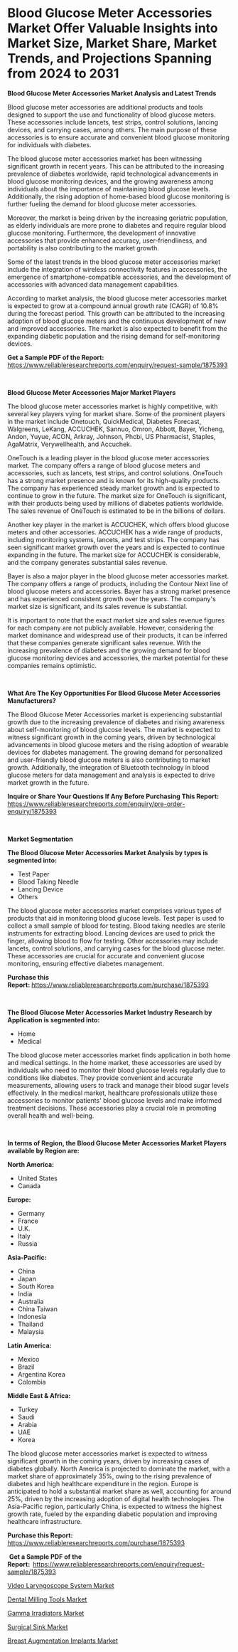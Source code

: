 <p><h1>Blood Glucose Meter Accessories Market Offer Valuable Insights into Market Size, Market Share, Market Trends, and Projections Spanning from 2024 to 2031</h1></p><p><strong>Blood Glucose Meter Accessories Market Analysis and Latest Trends</strong></p>
<p><p>Blood glucose meter accessories are additional products and tools designed to support the use and functionality of blood glucose meters. These accessories include lancets, test strips, control solutions, lancing devices, and carrying cases, among others. The main purpose of these accessories is to ensure accurate and convenient blood glucose monitoring for individuals with diabetes.</p><p>The blood glucose meter accessories market has been witnessing significant growth in recent years. This can be attributed to the increasing prevalence of diabetes worldwide, rapid technological advancements in blood glucose monitoring devices, and the growing awareness among individuals about the importance of maintaining blood glucose levels. Additionally, the rising adoption of home-based blood glucose monitoring is further fueling the demand for blood glucose meter accessories.</p><p>Moreover, the market is being driven by the increasing geriatric population, as elderly individuals are more prone to diabetes and require regular blood glucose monitoring. Furthermore, the development of innovative accessories that provide enhanced accuracy, user-friendliness, and portability is also contributing to the market growth.</p><p>Some of the latest trends in the blood glucose meter accessories market include the integration of wireless connectivity features in accessories, the emergence of smartphone-compatible accessories, and the development of accessories with advanced data management capabilities.</p><p>According to market analysis, the blood glucose meter accessories market is expected to grow at a compound annual growth rate (CAGR) of 10.8% during the forecast period. This growth can be attributed to the increasing adoption of blood glucose meters and the continuous development of new and improved accessories. The market is also expected to benefit from the expanding diabetic population and the rising demand for self-monitoring devices.</p></p>
<p><strong>Get a Sample PDF of the Report:&nbsp;</strong> <a href="https://www.reliableresearchreports.com/enquiry/request-sample/1875393">https://www.reliableresearchreports.com/enquiry/request-sample/1875393</a></p>
<p>&nbsp;</p>
<p><strong>Blood Glucose Meter Accessories Major Market Players</strong></p>
<p><p>The blood glucose meter accessories market is highly competitive, with several key players vying for market share. Some of the prominent players in the market include Onetouch, QuickMedical, Diabetes Forecast, Walgreens, LeKang, ACCUCHEK, Sannuo, Omron, Abbott, Bayer, Yicheng, Andon, Yuyue, ACON, Arkray, Johnson, Phcbi, US Pharmacist, Staples, AgaMatrix, Verywellhealth, and Accuchek.</p><p>OneTouch is a leading player in the blood glucose meter accessories market. The company offers a range of blood glucose meters and accessories, such as lancets, test strips, and control solutions. OneTouch has a strong market presence and is known for its high-quality products. The company has experienced steady market growth and is expected to continue to grow in the future. The market size for OneTouch is significant, with their products being used by millions of diabetes patients worldwide. The sales revenue of OneTouch is estimated to be in the billions of dollars.</p><p>Another key player in the market is ACCUCHEK, which offers blood glucose meters and other accessories. ACCUCHEK has a wide range of products, including monitoring systems, lancets, and test strips. The company has seen significant market growth over the years and is expected to continue expanding in the future. The market size for ACCUCHEK is considerable, and the company generates substantial sales revenue.</p><p>Bayer is also a major player in the blood glucose meter accessories market. The company offers a range of products, including the Contour Next line of blood glucose meters and accessories. Bayer has a strong market presence and has experienced consistent growth over the years. The company's market size is significant, and its sales revenue is substantial.</p><p>It is important to note that the exact market size and sales revenue figures for each company are not publicly available. However, considering the market dominance and widespread use of their products, it can be inferred that these companies generate significant sales revenue. With the increasing prevalence of diabetes and the growing demand for blood glucose monitoring devices and accessories, the market potential for these companies remains optimistic.</p></p>
<p>&nbsp;</p>
<p><strong>What Are The Key Opportunities For Blood Glucose Meter Accessories Manufacturers?</strong></p>
<p><p>The Blood Glucose Meter Accessories market is experiencing substantial growth due to the increasing prevalence of diabetes and rising awareness about self-monitoring of blood glucose levels. The market is expected to witness significant growth in the coming years, driven by technological advancements in blood glucose meters and the rising adoption of wearable devices for diabetes management. The growing demand for personalized and user-friendly blood glucose meters is also contributing to market growth. Additionally, the integration of Bluetooth technology in blood glucose meters for data management and analysis is expected to drive market growth in the future.</p></p>
<p><strong>Inquire or Share Your Questions If Any Before Purchasing This Report:</strong> <a href="https://www.reliableresearchreports.com/enquiry/pre-order-enquiry/1875393">https://www.reliableresearchreports.com/enquiry/pre-order-enquiry/1875393</a></p>
<p>&nbsp;</p>
<p><strong>Market Segmentation</strong></p>
<p><strong>The Blood Glucose Meter Accessories Market Analysis by types is segmented into:</strong></p>
<p><ul><li>Test Paper</li><li>Blood Taking Needle</li><li>Lancing Device</li><li>Others</li></ul></p>
<p><p>The blood glucose meter accessories market comprises various types of products that aid in monitoring blood glucose levels. Test paper is used to collect a small sample of blood for testing. Blood taking needles are sterile instruments for extracting blood. Lancing devices are used to prick the finger, allowing blood to flow for testing. Other accessories may include lancets, control solutions, and carrying cases for the blood glucose meter. These accessories are crucial for accurate and convenient glucose monitoring, ensuring effective diabetes management.</p></p>
<p><strong>Purchase this Report:&nbsp;</strong><a href="https://www.reliableresearchreports.com/purchase/1875393">https://www.reliableresearchreports.com/purchase/1875393</a></p>
<p>&nbsp;</p>
<p><strong>The Blood Glucose Meter Accessories Market Industry Research by Application is segmented into:</strong></p>
<p><ul><li>Home</li><li>Medical</li></ul></p>
<p><p>The blood glucose meter accessories market finds application in both home and medical settings. In the home market, these accessories are used by individuals who need to monitor their blood glucose levels regularly due to conditions like diabetes. They provide convenient and accurate measurements, allowing users to track and manage their blood sugar levels effectively. In the medical market, healthcare professionals utilize these accessories to monitor patients' blood glucose levels and make informed treatment decisions. These accessories play a crucial role in promoting overall health and well-being.</p></p>
<p>&nbsp;</p>
<p><strong>In terms of Region, the Blood Glucose Meter Accessories Market Players available by Region are:</strong></p>
<p>
    <p> <strong> North America: </strong>
        <ul>
            <li>United States</li>
            <li>Canada</li>
        </ul>
        </p> 
    <p> <strong> Europe: </strong>
        <ul>
            <li>Germany</li>
            <li>France</li>
            <li>U.K.</li>
            <li>Italy</li>
            <li>Russia</li>
        </ul>
        </p> 
    <p> <strong> Asia-Pacific: </strong>
        <ul>
            <li>China</li>
            <li>Japan</li>
            <li>South Korea</li>
            <li>India</li>
            <li>Australia</li>
            <li>China Taiwan</li>
            <li>Indonesia</li>
            <li>Thailand</li>
            <li>Malaysia</li>
        </ul>
        </p> 
    <p> <strong> Latin America: </strong>
        <ul>
            <li>Mexico</li>
            <li>Brazil</li>
            <li>Argentina Korea</li>
            <li>Colombia</li>
        </ul>
        </p> 
    <p> <strong> Middle East & Africa: </strong>
        <ul>
            <li>Turkey</li>
            <li>Saudi</li>
            <li>Arabia</li>
            <li>UAE</li>
            <li>Korea</li>
        </ul>
    </p>
    </p>
<p><p>The blood glucose meter accessories market is expected to witness significant growth in the coming years, driven by increasing cases of diabetes globally. North America is projected to dominate the market, with a market share of approximately 35%, owing to the rising prevalence of diabetes and high healthcare expenditure in the region. Europe is anticipated to hold a substantial market share as well, accounting for around 25%, driven by the increasing adoption of digital health technologies. The Asia-Pacific region, particularly China, is expected to witness the highest growth rate, fueled by the expanding diabetic population and improving healthcare infrastructure.</p></p>
<p><strong>Purchase this Report: </strong><a href="https://www.reliableresearchreports.com/purchase/1875393">https://www.reliableresearchreports.com/purchase/1875393</a></p>
<p>&nbsp;<strong>Get a Sample PDF of the Report:&nbsp;&nbsp;</strong><a href="https://www.reliableresearchreports.com/enquiry/request-sample/1875393">https://www.reliableresearchreports.com/enquiry/request-sample/1875393</a></p>
<p><strong></strong></p>
<p><p><a href="https://github.com/maliyahmorrow6654/Market-Research-Report-List-2/blob/main/video-laryngoscope-system-market.md">Video Laryngoscope System Market</a></p><p><a href="https://github.com/mahnoor2003/Market-Research-Report-List-2/blob/main/dental-milling-tools-market.md">Dental Milling Tools Market</a></p><p><a href="https://github.com/deliacustodio40/Market-Research-Report-List-2/blob/main/gamma-irradiators-market.md">Gamma Irradiators Market</a></p><p><a href="https://github.com/scarol104/Market-Research-Report-List-2/blob/main/surgical-sink-market.md">Surgical Sink Market</a></p><p><a href="https://github.com/abdelrhmankishk22/Market-Research-Report-List-2/blob/main/breast-augmentation-implants-market.md">Breast Augmentation Implants Market</a></p></p>